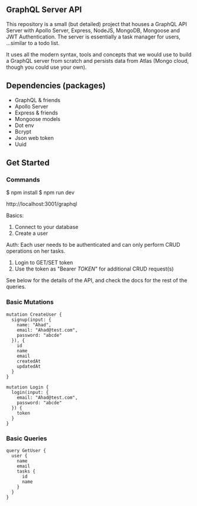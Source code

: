 ## GraphQL Server API
This repository is a small (but detailed) project that houses a GraphQL API Server with Apollo Server, Express, NodeJS, MongoDB, Mongoose and JWT Authentication. The server is essentially a task manager for users, ...similar to a todo list.

It uses all the modern syntax, tools and concepts that we would use to build a GraphQL server from scratch and persists data
from Atlas (Mongo cloud, though you could use your own).

## Dependencies (packages)

* GraphQL & friends
* Apollo Server
* Express & friends
* Mongoose models
* Dot env
* Bcrypt
* Json web token
* Uuid

## Get Started

### Commands
$ npm install
$ npm run dev

http://localhost:3001/graphql

Basics:
 
1. Connect to your database
2. Create a user

Auth:
Each user needs to be authenticated and can only perform CRUD operations on her tasks.

1. Login to GET/SET token
2. Use the token as "Bearer _TOKEN_" for additional CRUD request(s)

See below for the details of the API, and check the docs for the rest of the queries.

### Basic Mutations

```gql
mutation CreateUser {
  signup(input: {
    name: "Ahad",
    email: "Ahad@test.com",
    password: "abcde"
  }), {
    id
    name
    email
    createdAt
    updatedAt
  }
}
```

```gql
mutation Login {
  login(input: {
    email: "Ahad@test.com",
    password: "abcde"
  }) {
    token
  }
}
```

### Basic Queries

```gql
query GetUser {
  user {
    name
    email
    tasks {
      id
      name
    }
  }
}
```
